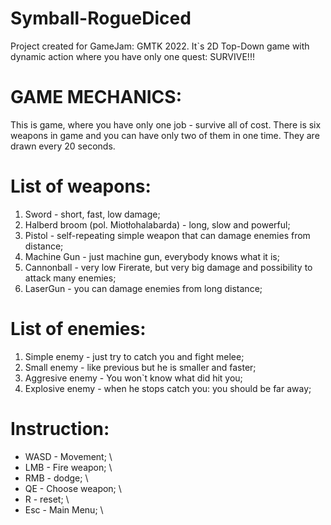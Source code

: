# Symball-RogueDiced
Project created for GameJam: GMTK 2022. It`s 2D Top-Down game with dynamic action where you have only one quest: SURVIVE!!!

# GAME MECHANICS:
This is game, where you have only one job - survive all of cost. 
There is six weapons in game and you can have only two of them in one time.
They are drawn every 20 seconds.

# List of weapons:
1) Sword - short, fast, low damage;
2) Halberd broom (pol. Miotłohalabarda) - long, slow and powerful;
3) Pistol - self-repeating simple weapon that can damage enemies from distance;
4) Machine Gun - just machine gun, everybody knows what it is;
5) Cannonball - very low Firerate, but very big damage and possibility to attack many enemies;
6) LaserGun - you can damage enemies from long distance;

# List of enemies:
1) Simple enemy - just try to catch you and fight melee;
2) Small enemy - like previous but he is smaller and faster;
3) Aggresive enemy - You won`t know what did hit you;
4) Explosive enemy - when he stops catch you: you should be far away;


# Instruction:
- WASD - Movement; \
- LMB - Fire weapon; \
- RMB - dodge; \
- QE - Choose weapon; \
- R - reset; \
- Esc - Main Menu; \
